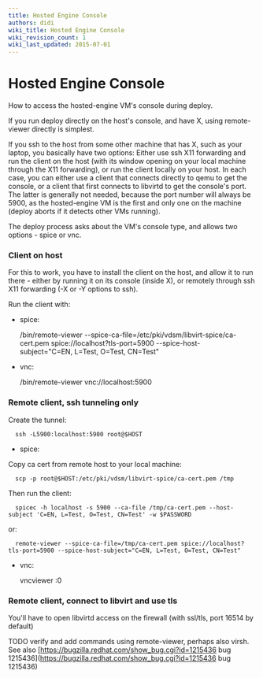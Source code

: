 ```yaml
---
title: Hosted Engine Console
authors: didi
wiki_title: Hosted Engine Console
wiki_revision_count: 1
wiki_last_updated: 2015-07-01
---
```


# Hosted Engine Console

How to access the hosted-engine VM's console during deploy.

If you run deploy directly on the host's console, and have X, using remote-viewer directly is simplest.

If you ssh to the host from some other machine that has X, such as your laptop, you basically have two options: Either use ssh X11 forwarding and run the client on the host (with its window opening on your local machine through the X11 forwarding), or run the client locally on your host. In each case, you can either use a client that connects directly to qemu to get the console, or a client that first connects to libvirtd to get the console's port. The latter is generally not needed, because the port number will always be 5900, as the hosted-engine VM is the first and only one on the machine (deploy aborts if it detects other VMs running).

The deploy process asks about the VM's console type, and allows two options - spice or vnc.

### Client on host

For this to work, you have to install the client on the host, and allow it to run there - either by running it on its console (inside X), or remotely through ssh X11 forwarding (-X or -Y options to ssh).

Run the client with:

*   spice:

      /bin/remote-viewer --spice-ca-file=/etc/pki/vdsm/libvirt-spice/ca-cert.pem spice://localhost?tls-port=5900 --spice-host-subject="C=EN, L=Test, O=Test, CN=Test"

*   vnc:

      /bin/remote-viewer vnc://localhost:5900

### Remote client, ssh tunneling only

Create the tunnel:

      ssh -L5900:localhost:5900 root@$HOST

*   spice:

Copy ca cert from remote host to your local machine:

      scp -p root@$HOST:/etc/pki/vdsm/libvirt-spice/ca-cert.pem /tmp

Then run the client:

      spicec -h localhost -s 5900 --ca-file /tmp/ca-cert.pem --host-subject 'C=EN, L=Test, O=Test, CN=Test' -w $PASSWORD

or:

      remote-viewer --spice-ca-file=/tmp/ca-cert.pem spice://localhost?tls-port=5900 --spice-host-subject="C=EN, L=Test, O=Test, CN=Test"

*   vnc:

      vncviewer :0

### Remote client, connect to libvirt and use tls

You'll have to open libvirtd access on the firewall (with ssl/tls, port 16514 by default)

TODO verify and add commands using remote-viewer, perhaps also virsh. See also [https://bugzilla.redhat.com/show_bug.cgi?id=1215436 bug 1215436](https://bugzilla.redhat.com/show_bug.cgi?id=1215436 bug 1215436)
